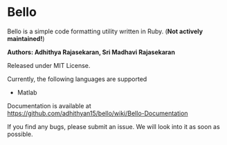 Bello
=====

Bello is a simple code formatting utility written in Ruby. (**Not actively maintained!**)

**Authors: Adhithya Rajasekaran, Sri Madhavi Rajasekaran**

Released under MIT License. 

Currently, the following languages are supported

- Matlab

Documentation is available at https://github.com/adhithyan15/bello/wiki/Bello-Documentation

If you find any bugs, please submit an issue. We will look into it as soon as possible. 



